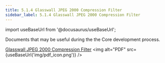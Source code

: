 ```yaml
---
title: 5.1.4 Glasswall JPEG 2000 Compression Filter
sidebar_label: 5.1.4 Glasswall JPEG 2000 Compression Filter
---
```


import useBaseUrl from '@docusaurus/useBaseUrl';

Documents that may be useful during the the Core development process.


[Glasswall JPEG 2000 Compression Filter](artifacts/glasswall_jpeg_2000_compression_filter.pdf) <img alt="PDF" src={useBaseUrl('img/pdf_icon.png')} />  
